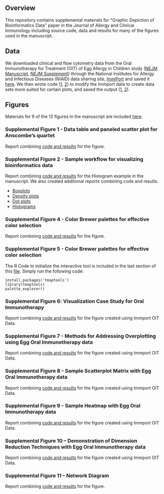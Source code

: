 ## Overview
This repository contains supplemental materials for "Graphic Depiction of Bioinformatics Data" paper in the Journal of Allergy and Clinical Immunology including source code, data and results for many of the figures used in the manuscript. 

## Data
We downloaded clinical and flow cytometry data from the Oral Immunotherapy for Treatment (OIT) of Egg Allergy in Children study ([NEJM Manuscript](http://www.nejm.org/doi/full/10.1056/nejmoa1200435), [NEJM Supplement](http://www.nejm.org/doi/suppl/10.1056/NEJMoa1200435/suppl_file/nejmoa1200435_appendix.pdf)) through the National Institutes for Allergy and Infectious Diseases (NIAID) data sharing site, [ImmPort](http://www.immport.org/immport-open/public/study/study/displayStudyDetail/SDY218) and saved it [here](https://github.com/RhoInc/JACI-BioinformaticsGraphics/tree/master/figures). We then wrote code ([1](https://github.com/RhoInc/JACI-BioinformaticsGraphics/blob/master/data/derive/egg_baso_data.R), [2](https://github.com/RhoInc/JACI-BioinformaticsGraphics/blob/master/data/derive/egg_flow_data.RDS)) to modify the Immport data to create data sets more suited for certain plots, and saved the output ([1](https://github.com/RhoInc/JACI-BioinformaticsGraphics/blob/master/data/derive/egg_baso_data.RDS), [2](https://github.com/RhoInc/JACI-BioinformaticsGraphics/blob/master/data/derive/egg_flow_data.RDS)).  

## Figures
Materials for 9 of the 12 figures in the manuscript are included [here](https://github.com/RhoInc/JACI-BioinformaticsGraphics/tree/master/figures). 

### Supplemental Figure 1 - Data table and paneled scatter plot for Anscombe’s quartet

Report combining [code and results](https://github.com/RhoInc/JACI-BioinformaticsGraphics/blob/master/figures/SupplementalFigure01_anscombe/anscombe.md) for the figure. 

### Supplemental Figure 2 - Sample workflow for visualizing bioinformatics data

Report combining [code and results](https://github.com/RhoInc/JACI-BioinformaticsGraphics/blob/master/figures/SupplementalFigure02_WorkflowExamples/histograms/histograms.md) for the Histogram example in the manuscript. We also created additional reports combining code and results.
- [Boxplots](https://github.com/RhoInc/JACI-BioinformaticsGraphics/blob/master/figures/SupplementalFigure02_WorkflowExamples/bwplot/bwplot.md)
- [Density plots](https://github.com/RhoInc/JACI-BioinformaticsGraphics/blob/master/figures/SupplementalFigure02_WorkflowExamples/densityplot/densityplot.md)
- [Dot plots](https://github.com/RhoInc/JACI-BioinformaticsGraphics/blob/master/figures/SupplementalFigure02_WorkflowExamples/dotplot/dotplot.md)
- [Histograms](https://github.com/RhoInc/JACI-BioinformaticsGraphics/blob/master/figures/SupplementalFigure02_WorkflowExamples/histograms/histograms.md)

### Supplemental Figure 4 - Color Brewer palettes for effective color selection

Report combining [code and results](https://github.com/RhoInc/JACI-BioinformaticsGraphics/blob/master/figures/SupplementalFigure04_ColorBrewer/ColorBrewer.md) for the figure.
 
### Supplemental Figure 5 - Color Brewer palettes for effective color selection
 
The R Code to initialize the interactive tool is included in the last section of this [file](https://github.com/RhoInc/JACI-BioinformaticsGraphics/blob/master/figures/SupplementalFigure04_ColorBrewer/ColorBrewer.md). Simply run the following code:  
```
install.packages('tmaptools')  
library(tmaptools)
palette_explorer()
```

### Supplemental Figure 6: Visualization Case Study for Oral Immunotherapy

Report combining [code and results](https://github.com/RhoInc/JACI-BioinformaticsGraphics/blob/master/figures/SupplementalFigure06_ClinicalCaseStudy/clinical.md) for the figure created using Immport OIT Data.
 
### Supplemental Figure 7 - Methods for Addressing Overplotting using Egg Oral Immunotherapy data

Report combining [code and results](https://github.com/RhoInc/JACI-BioinformaticsGraphics/blob/master/figures/SupplementalFigure07_Overplotting/flow.md) for the figure created using Immport OIT Data.

### Supplemental Figure 8 - Sample Scatterplot Matrix with Egg Oral Immunotherapy data

Report combining [code and results](https://github.com/RhoInc/JACI-BioinformaticsGraphics/tree/master/figures/SupplementalFigure08_ScatterPlotMatrix) for the figure created using Immport OIT Data.

### Supplemental Figure 9 - Sample Heatmap with Egg Oral Immunotherapy data

Report combining [code and results](https://github.com/RhoInc/JACI-BioinformaticsGraphics/blob/master/figures/SupplementalFigure09_Heatmap/levelplot.md) for the figure created using Immport OIT Data.

### Supplemental Figure 10 – Demonstration of Dimension Reduction Techniques with Egg Oral Immunotherapy data

Report combining [code and results](https://github.com/RhoInc/JACI-BioinformaticsGraphics/blob/master/figures/SupplementalFigure10_PCA/pca.md) for the figure created using Immport OIT Data.

### Supplemental Figure 11 – Network Diagram

Report combining [code and results](https://github.com/RhoInc/JACI-BioinformaticsGraphics/blob/master/figures/SupplementalFigure11_Network/NetworkCyto.md) for the figure.

